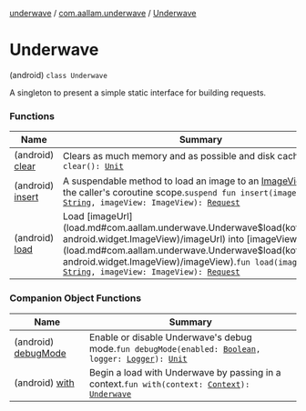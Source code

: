 [underwave](../../index.md) / [com.aallam.underwave](../index.md) / [Underwave](./index.md)

# Underwave

(android) `class Underwave`

A singleton to present a simple static interface for building requests.

### Functions

| Name | Summary |
|---|---|
| (android) [clear](clear.md) | Clears as much memory and as possible and disk cache.`fun clear(): `[`Unit`](https://kotlinlang.org/api/latest/jvm/stdlib/kotlin/-unit/index.html) |
| (android) [insert](insert.md) | A suspendable method to load an image to an [ImageView](https://developer.android.com/reference/android/widget/ImageView.html) using the caller's coroutine scope.`suspend fun insert(imageUrl: `[`String`](https://kotlinlang.org/api/latest/jvm/stdlib/kotlin/-string/index.html)`, imageView: ImageView): `[`Request`](../../com.aallam.underwave.load/-request/index.md) |
| (android) [load](load.md) | Load [imageUrl](load.md#com.aallam.underwave.Underwave$load(kotlin.String, android.widget.ImageView)/imageUrl) into [imageView](load.md#com.aallam.underwave.Underwave$load(kotlin.String, android.widget.ImageView)/imageView).`fun load(imageUrl: `[`String`](https://kotlinlang.org/api/latest/jvm/stdlib/kotlin/-string/index.html)`, imageView: ImageView): `[`Request`](../../com.aallam.underwave.load/-request/index.md) |

### Companion Object Functions

| Name | Summary |
|---|---|
| (android) [debugMode](debug-mode.md) | Enable or disable Underwave's debug mode.`fun debugMode(enabled: `[`Boolean`](https://kotlinlang.org/api/latest/jvm/stdlib/kotlin/-boolean/index.html)`, logger: `[`Logger`](../../com.aallam.underwave.log/-logger/index.md)`): `[`Unit`](https://kotlinlang.org/api/latest/jvm/stdlib/kotlin/-unit/index.html) |
| (android) [with](with.md) | Begin a load with Underwave by passing in a context.`fun with(context: `[`Context`](https://developer.android.com/reference/android/content/Context.html)`): `[`Underwave`](./index.md) |
